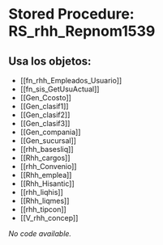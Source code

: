 # Stored Procedure: RS_rhh_Repnom1539

## Usa los objetos:
- [[fn_rhh_Empleados_Usuario]]
- [[fn_sis_GetUsuActual]]
- [[Gen_Ccosto]]
- [[Gen_clasif1]]
- [[Gen_clasif2]]
- [[Gen_clasif3]]
- [[Gen_compania]]
- [[Gen_sucursal]]
- [[rhh_basesliq]]
- [[Rhh_cargos]]
- [[rhh_Convenio]]
- [[Rhh_emplea]]
- [[Rhh_Hisantic]]
- [[rhh_liqhis]]
- [[Rhh_liqmes]]
- [[rhh_tipcon]]
- [[V_rhh_concep]]

*No code available.*
